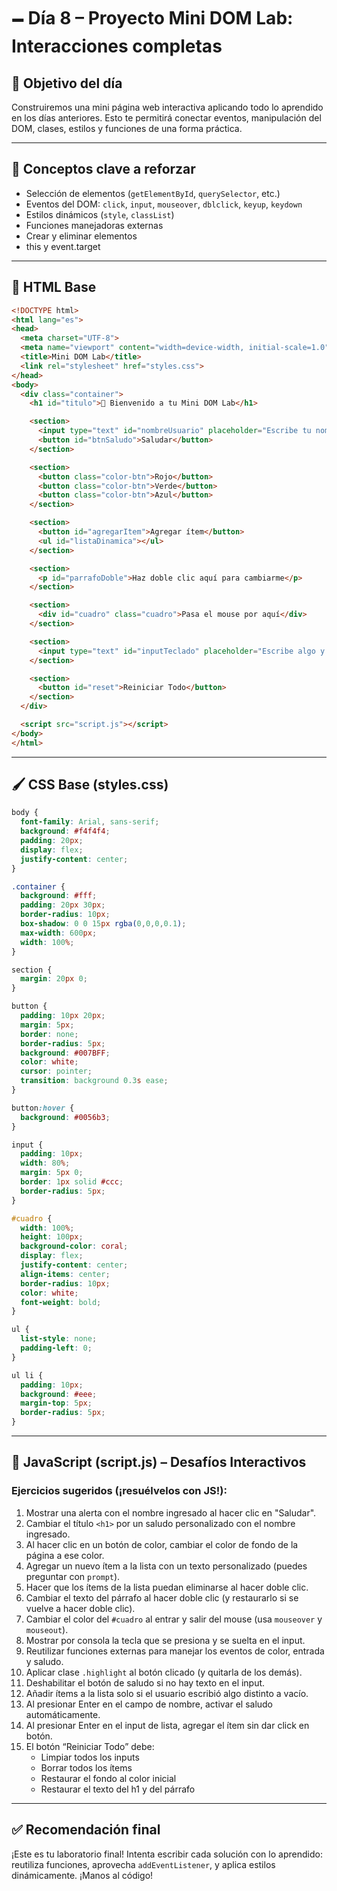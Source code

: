 # 🗕️ Día 8 – Proyecto Mini DOM Lab: Interacciones completas

## 🧠 Objetivo del día

Construiremos una mini página web interactiva aplicando todo lo aprendido en los días anteriores. Esto te permitirá conectar eventos, manipulación del DOM, clases, estilos y funciones de una forma práctica.

---

## 🧪 Conceptos clave a reforzar

- Selección de elementos (`getElementById`, `querySelector`, etc.)
- Eventos del DOM: `click`, `input`, `mouseover`, `dblclick`, `keyup`, `keydown`
- Estilos dinámicos (`style`, `classList`)
- Funciones manejadoras externas
- Crear y eliminar elementos
- this y event.target

---

## 🎨 HTML Base
```html
<!DOCTYPE html>
<html lang="es">
<head>
  <meta charset="UTF-8">
  <meta name="viewport" content="width=device-width, initial-scale=1.0">
  <title>Mini DOM Lab</title>
  <link rel="stylesheet" href="styles.css">
</head>
<body>
  <div class="container">
    <h1 id="titulo">👋 Bienvenido a tu Mini DOM Lab</h1>

    <section>
      <input type="text" id="nombreUsuario" placeholder="Escribe tu nombre...">
      <button id="btnSaludo">Saludar</button>
    </section>

    <section>
      <button class="color-btn">Rojo</button>
      <button class="color-btn">Verde</button>
      <button class="color-btn">Azul</button>
    </section>

    <section>
      <button id="agregarItem">Agregar ítem</button>
      <ul id="listaDinamica"></ul>
    </section>

    <section>
      <p id="parrafoDoble">Haz doble clic aquí para cambiarme</p>
    </section>

    <section>
      <div id="cuadro" class="cuadro">Pasa el mouse por aquí</div>
    </section>

    <section>
      <input type="text" id="inputTeclado" placeholder="Escribe algo y observa la consola">
    </section>

    <section>
      <button id="reset">Reiniciar Todo</button>
    </section>
  </div>

  <script src="script.js"></script>
</body>
</html>
```

---

## 🖌️ CSS Base (styles.css)
```css
body {
  font-family: Arial, sans-serif;
  background: #f4f4f4;
  padding: 20px;
  display: flex;
  justify-content: center;
}

.container {
  background: #fff;
  padding: 20px 30px;
  border-radius: 10px;
  box-shadow: 0 0 15px rgba(0,0,0,0.1);
  max-width: 600px;
  width: 100%;
}

section {
  margin: 20px 0;
}

button {
  padding: 10px 20px;
  margin: 5px;
  border: none;
  border-radius: 5px;
  background: #007BFF;
  color: white;
  cursor: pointer;
  transition: background 0.3s ease;
}

button:hover {
  background: #0056b3;
}

input {
  padding: 10px;
  width: 80%;
  margin: 5px 0;
  border: 1px solid #ccc;
  border-radius: 5px;
}

#cuadro {
  width: 100%;
  height: 100px;
  background-color: coral;
  display: flex;
  justify-content: center;
  align-items: center;
  border-radius: 10px;
  color: white;
  font-weight: bold;
}

ul {
  list-style: none;
  padding-left: 0;
}

ul li {
  padding: 10px;
  background: #eee;
  margin-top: 5px;
  border-radius: 5px;
}
```

---

## 🔧 JavaScript (script.js) – Desafíos Interactivos

### Ejercicios sugeridos (¡resuélvelos con JS!):

1. Mostrar una alerta con el nombre ingresado al hacer clic en "Saludar".
2. Cambiar el título `<h1>` por un saludo personalizado con el nombre ingresado.
3. Al hacer clic en un botón de color, cambiar el color de fondo de la página a ese color.
4. Agregar un nuevo ítem a la lista con un texto personalizado (puedes preguntar con `prompt`).
5. Hacer que los ítems de la lista puedan eliminarse al hacer doble clic.
6. Cambiar el texto del párrafo al hacer doble clic (y restaurarlo si se vuelve a hacer doble clic).
7. Cambiar el color del `#cuadro` al entrar y salir del mouse (usa `mouseover` y `mouseout`).
8. Mostrar por consola la tecla que se presiona y se suelta en el input.
9. Reutilizar funciones externas para manejar los eventos de color, entrada y saludo.
10. Aplicar clase `.highlight` al botón clicado (y quitarla de los demás).
11. Deshabilitar el botón de saludo si no hay texto en el input.
12. Añadir ítems a la lista solo si el usuario escribió algo distinto a vacío.
13. Al presionar Enter en el campo de nombre, activar el saludo automáticamente.
14. Al presionar Enter en el input de lista, agregar el ítem sin dar click en botón.
15. El botón “Reiniciar Todo” debe:
    - Limpiar todos los inputs
    - Borrar todos los ítems
    - Restaurar el fondo al color inicial
    - Restaurar el texto del h1 y del párrafo


---

## ✅ Recomendación final

¡Este es tu laboratorio final! Intenta escribir cada solución con lo aprendido: reutiliza funciones, aprovecha `addEventListener`, y aplica estilos dinámicamente. ¡Manos al código!
